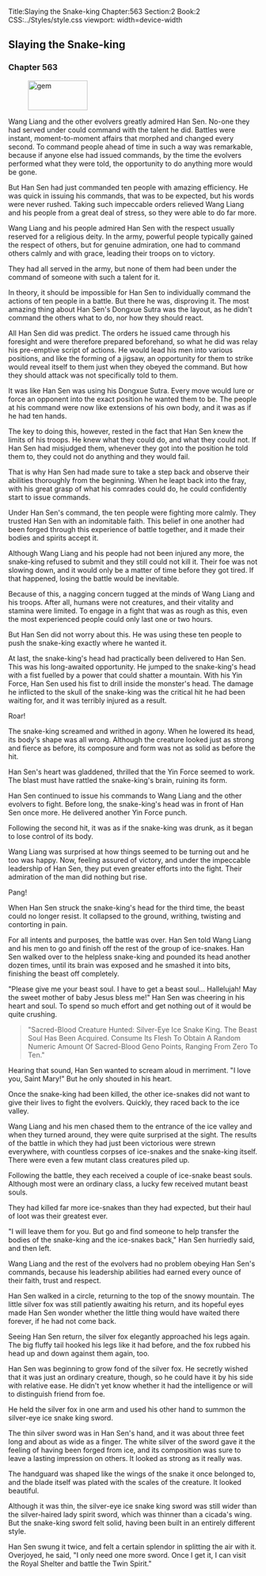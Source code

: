 Title:Slaying the Snake-king 
Chapter:563 
Section:2 
Book:2 
CSS:../Styles/style.css 
viewport: width=device-width
  
## Slaying the Snake-king
### Chapter 563 
<figure>
	<img src="../Images/gem.gif" alt="gem" id="gem" width="120" height="60" />
</figure>
  

  
  Wang Liang and the other evolvers greatly admired Han Sen. No-one they had served under could command with the talent he did. Battles were instant, moment-to-moment affairs that morphed and changed every second. To command people ahead of time in such a way was remarkable, because if anyone else had issued commands, by the time the evolvers performed what they were told, the opportunity to do anything more would be gone.

But Han Sen had just commanded ten people with amazing efficiency. He was quick in issuing his commands, that was to be expected, but his words were never rushed. Taking such impeccable orders relieved Wang Liang and his people from a great deal of stress, so they were able to do far more.

Wang Liang and his people admired Han Sen with the respect usually reserved for a religious deity. In the army, powerful people typically gained the respect of others, but for genuine admiration, one had to command others calmly and with grace, leading their troops on to victory.

They had all served in the army, but none of them had been under the command of someone with such a talent for it.

In theory, it should be impossible for Han Sen to individually command the actions of ten people in a battle. But there he was, disproving it. The most amazing thing about Han Sen's Dongxue Sutra was the layout, as he didn't command the others what to do, nor how they should react.

All Han Sen did was predict. The orders he issued came through his foresight and were therefore prepared beforehand, so what he did was relay his pre-emptive script of actions. He would lead his men into various positions, and like the forming of a jigsaw, an opportunity for them to strike would reveal itself to them just when they obeyed the command. But how they should attack was not specifically told to them.

It was like Han Sen was using his Dongxue Sutra. Every move would lure or force an opponent into the exact position he wanted them to be. The people at his command were now like extensions of his own body, and it was as if he had ten hands.

The key to doing this, however, rested in the fact that Han Sen knew the limits of his troops. He knew what they could do, and what they could not. If Han Sen had misjudged them, whenever they got into the position he told them to, they could not do anything and they would fail.

That is why Han Sen had made sure to take a step back and observe their abilities thoroughly from the beginning. When he leapt back into the fray, with his great grasp of what his comrades could do, he could confidently start to issue commands.

Under Han Sen's command, the ten people were fighting more calmly. They trusted Han Sen with an indomitable faith. This belief in one another had been forged through this experience of battle together, and it made their bodies and spirits accept it.

Although Wang Liang and his people had not been injured any more, the snake-king refused to submit and they still could not kill it. Their foe was not slowing down, and it would only be a matter of time before they got tired. If that happened, losing the battle would be inevitable.

Because of this, a nagging concern tugged at the minds of Wang Liang and his troops. After all, humans were not creatures, and their vitality and stamina were limited. To engage in a fight that was as rough as this, even the most experienced people could only last one or two hours.

But Han Sen did not worry about this. He was using these ten people to push the snake-king exactly where he wanted it.

At last, the snake-king's head had practically been delivered to Han Sen. This was his long-awaited opportunity. He jumped to the snake-king's head with a fist fuelled by a power that could shatter a mountain. With his Yin Force, Han Sen used his fist to drill inside the monster's head. The damage he inflicted to the skull of the snake-king was the critical hit he had been waiting for, and it was terribly injured as a result.

Roar!

The snake-king screamed and writhed in agony. When he lowered its head, its body's shape was all wrong. Although the creature looked just as strong and fierce as before, its composure and form was not as solid as before the hit.

Han Sen's heart was gladdened, thrilled that the Yin Force seemed to work. The blast must have rattled the snake-king's brain, ruining its form.

Han Sen continued to issue his commands to Wang Liang and the other evolvers to fight. Before long, the snake-king's head was in front of Han Sen once more. He delivered another Yin Force punch.

Following the second hit, it was as if the snake-king was drunk, as it began to lose control of its body.

Wang Liang was surprised at how things seemed to be turning out and he too was happy. Now, feeling assured of victory, and under the impeccable leadership of Han Sen, they put even greater efforts into the fight. Their admiration of the man did nothing but rise.

Pang!

When Han Sen struck the snake-king's head for the third time, the beast could no longer resist. It collapsed to the ground, writhing, twisting and contorting in pain.

For all intents and purposes, the battle was over. Han Sen told Wang Liang and his men to go and finish off the rest of the group of ice-snakes. Han Sen walked over to the helpless snake-king and pounded its head another dozen times, until its brain was exposed and he smashed it into bits, finishing the beast off completely.

"Please give me your beast soul. I have to get a beast soul... Hallelujah! May the sweet mother of baby Jesus bless me!" Han Sen was cheering in his heart and soul. To spend so much effort and get nothing out of it would be quite crushing.

> "Sacred-Blood Creature Hunted: Silver-Eye Ice Snake King. The Beast Soul Has Been Acquired. Consume Its Flesh To Obtain A Random Numeric Amount Of Sacred-Blood Geno Points, Ranging From Zero To Ten."

Hearing that sound, Han Sen wanted to scream aloud in merriment. "I love you, Saint Mary!" But he only shouted in his heart.

Once the snake-king had been killed, the other ice-snakes did not want to give their lives to fight the evolvers. Quickly, they raced back to the ice valley.

Wang Liang and his men chased them to the entrance of the ice valley and when they turned around, they were quite surprised at the sight. The results of the battle in which they had just been victorious were strewn everywhere, with countless corpses of ice-snakes and the snake-king itself. There were even a few mutant class creatures piled up.

Following the battle, they each received a couple of ice-snake beast souls. Although most were an ordinary class, a lucky few received mutant beast souls.

They had killed far more ice-snakes than they had expected, but their haul of loot was their greatest ever.

"I will leave them for you. But go and find someone to help transfer the bodies of the snake-king and the ice-snakes back," Han Sen hurriedly said, and then left.

Wang Liang and the rest of the evolvers had no problem obeying Han Sen's commands, because his leadership abilities had earned every ounce of their faith, trust and respect.

Han Sen walked in a circle, returning to the top of the snowy mountain. The little silver fox was still patiently awaiting his return, and its hopeful eyes made Han Sen wonder whether the little thing would have waited there forever, if he had not come back.

Seeing Han Sen return, the silver fox elegantly approached his legs again. The big fluffy tail hooked his legs like it had before, and the fox rubbed his head up and down against them again, too.

Han Sen was beginning to grow fond of the silver fox. He secretly wished that it was just an ordinary creature, though, so he could have it by his side with relative ease. He didn't yet know whether it had the intelligence or will to distinguish friend from foe.

He held the silver fox in one arm and used his other hand to summon the silver-eye ice snake king sword.

The thin silver sword was in Han Sen's hand, and it was about three feet long and about as wide as a finger. The white silver of the sword gave it the feeling of having been forged from ice, and its composition was sure to leave a lasting impression on others. It looked as strong as it really was.

The handguard was shaped like the wings of the snake it once belonged to, and the blade itself was plated with the scales of the creature. It looked beautiful.

Although it was thin, the silver-eye ice snake king sword was still wider than the silver-haired lady spirit sword, which was thinner than a cicada's wing. But the snake-king sword felt solid, having been built in an entirely different style.

Han Sen swung it twice, and felt a certain splendor in splitting the air with it. Overjoyed, he said, "I only need one more sword. Once I get it, I can visit the Royal Shelter and battle the Twin Spirit."
